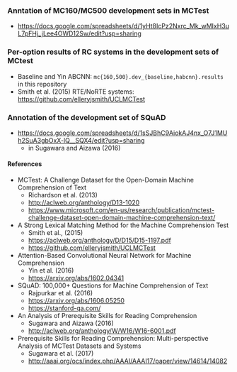 ### Anntation of MC160/MC500 development sets in MCTest
* https://docs.google.com/spreadsheets/d/1yHt8IcPz2Nxrc_Mk_wMIxH3uL7pFHj_jLee4OWD12Sw/edit?usp=sharing

### Per-option results of RC systems in the development sets of MCtest
* Baseline and Yin ABCNN: ```mc{160,500}.dev_{baseline,habcnn}.results``` in this repository
* Smith et al. (2015) RTE/NoRTE systems: https://github.com/elleryjsmith/UCLMCTest

### Annotation of the development set of SQuAD
* https://docs.google.com/spreadsheets/d/1sSJBhC9AiokAJ4nx_O7J1MUh2SuA3gbOxX-lQ__SQX4/edit?usp=sharing
  - in Sugawara and Aizawa (2016)

#### References
* MCTest: A Challenge Dataset for the Open-Domain Machine Comprehension of Text
  - Richardson et al. (2013)
  - http://aclweb.org/anthology/D13-1020
  - https://www.microsoft.com/en-us/research/publication/mctest-challenge-dataset-open-domain-machine-comprehension-text/
* A Strong Lexical Matching Method for the Machine Comprehension Test
  - Smith et al., (2015)
  - https://aclweb.org/anthology/D/D15/D15-1197.pdf
  - https://github.com/elleryjsmith/UCLMCTest
* Attention-Based Convolutional Neural Network for Machine Comprehension
  - Yin et al. (2016)
  - https://arxiv.org/abs/1602.04341
* SQuAD: 100,000+ Questions for Machine Comprehension of Text
  - Rajpurkar et al. (2016)
  - https://arxiv.org/abs/1606.05250
  - https://stanford-qa.com/
* An Analysis of Prerequisite Skills for Reading Comprehension
  - Sugawara and Aizawa (2016)
  - http://aclweb.org/anthology/W/W16/W16-6001.pdf
* Prerequisite Skills for Reading Comprehension: Multi-perspective Analysis of MCTest Datasets and Systems
  - Sugawara et al. (2017)
  - http://aaai.org/ocs/index.php/AAAI/AAAI17/paper/view/14614/14082
